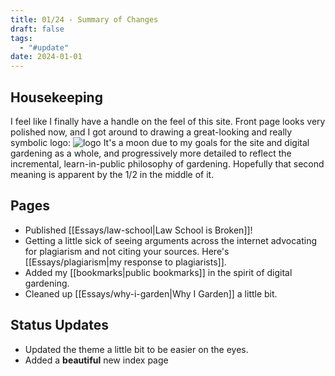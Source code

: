 ```yaml
---
title: 01/24 - Summary of Changes
draft: false
tags:
  - "#update"
date: 2024-01-01
---
```

## Housekeeping
I feel like I finally have a handle on the feel of this site. Front page looks very polished now, and I got around to drawing a great-looking and really symbolic logo:
![logo](Attachments/logo.png)
It's a moon due to my goals for the site and digital gardening as a whole, and progressively more detailed to reflect the incremental, learn-in-public philosophy of gardening. Hopefully that second meaning is apparent by the 1/2 in the middle of it.
## Pages
- Published [[Essays/law-school|Law School is Broken]]!
- Getting a little sick of seeing arguments across the internet advocating for plagiarism and not citing your sources. Here's [[Essays/plagiarism|my response to plagiarists]].
- Added my [[bookmarks|public bookmarks]] in the spirit of digital gardening.
- Cleaned up [[Essays/why-i-garden|Why I Garden]] a little bit.
## Status Updates
- Updated the theme a little bit to be easier on the eyes.
- Added a **beautiful** new index page